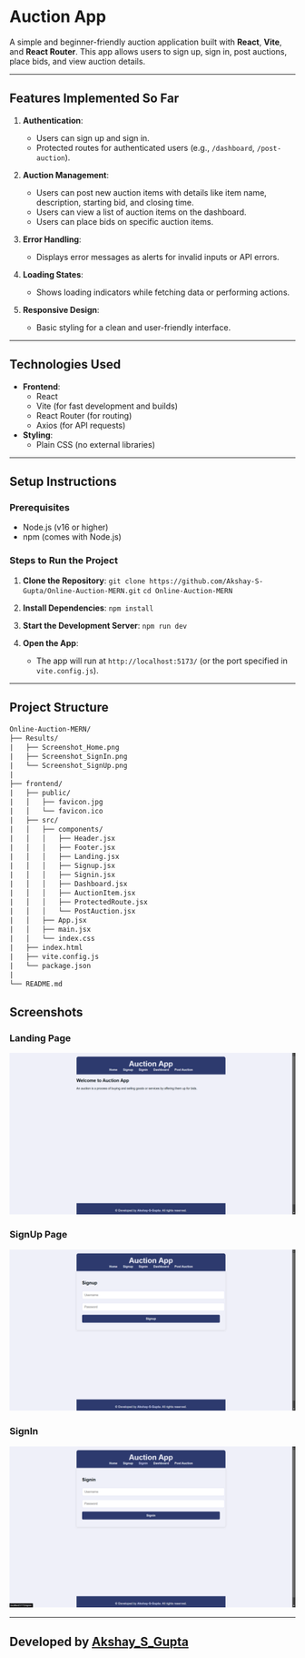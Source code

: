 # Auction App

A simple and beginner-friendly auction application built with **React**, **Vite**, and **React Router**. This app allows users to sign up, sign in, post auctions, place bids, and view auction details.

---

## Features Implemented So Far

1. **Authentication**:
   - Users can sign up and sign in.
   - Protected routes for authenticated users (e.g., `/dashboard`, `/post-auction`).

2. **Auction Management**:
   - Users can post new auction items with details like item name, description, starting bid, and closing time.
   - Users can view a list of auction items on the dashboard.
   - Users can place bids on specific auction items.

3. **Error Handling**:
   - Displays error messages as alerts for invalid inputs or API errors.

4. **Loading States**:
   - Shows loading indicators while fetching data or performing actions.

5. **Responsive Design**:
   - Basic styling for a clean and user-friendly interface.

---

## Technologies Used

- **Frontend**:
  - React
  - Vite (for fast development and builds)
  - React Router (for routing)
  - Axios (for API requests)
- **Styling**:
  - Plain CSS (no external libraries)

---

## Setup Instructions

### Prerequisites

- Node.js (v16 or higher)
- npm (comes with Node.js)

### Steps to Run the Project

1. **Clone the Repository**:
   `git clone https://github.com/Akshay-S-Gupta/Online-Auction-MERN.git`
   `cd Online-Auction-MERN`


2. **Install Dependencies**:
   `npm install`

3. **Start the Development Server**:
   `npm run dev`

4. **Open the App**:
   - The app will run at `http://localhost:5173/` (or the port specified in `vite.config.js`).

---

## Project Structure

```
Online-Auction-MERN/
├── Results/
|   ├── Screenshot_Home.png
|   ├── Screenshot_SignIn.png
|   └── Screenshot_SignUp.png
|
├── frontend/
|   ├── public/
|   │   ├── favicon.jpg
|   │   └── favicon.ico
|   ├── src/
|   │   ├── components/
|   │   │   ├── Header.jsx
|   │   │   ├── Footer.jsx
|   │   │   ├── Landing.jsx
|   │   │   ├── Signup.jsx
|   │   │   ├── Signin.jsx
|   │   │   ├── Dashboard.jsx
|   │   │   ├── AuctionItem.jsx
|   │   │   ├── ProtectedRoute.jsx
|   │   │   └── PostAuction.jsx
|   │   ├── App.jsx
|   │   ├── main.jsx
|   │   └── index.css
|   ├── index.html
|   ├── vite.config.js
|   └── package.json
|
└── README.md
```

## Screenshots

### Landing Page
![Landing Page](/Results/Screenshot_Home.png)

### SignUp Page
![SignUp Page](/Results/Screenshot_SignUp.png)

### SignIn
![SignIn_Page](/Results/Screenshot_SignIn.png)

---

## Developed by [Akshay_S_Gupta](https://www.linkedin.com/in/akshaysgupta/)

```
